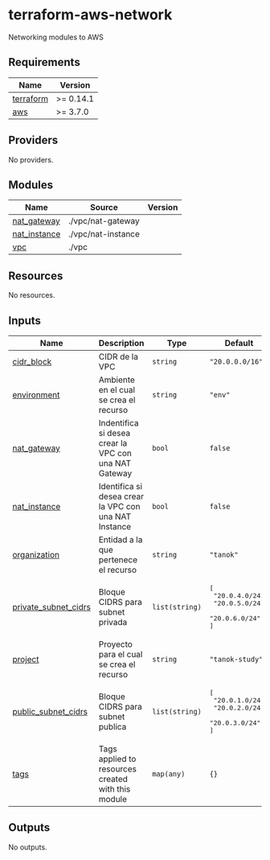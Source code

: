 # terraform-aws-network
Networking modules to AWS

<!-- BEGIN_TF_DOCS -->
## Requirements

| Name | Version |
|------|---------|
| <a name="requirement_terraform"></a> [terraform](#requirement\_terraform) | >= 0.14.1 |
| <a name="requirement_aws"></a> [aws](#requirement\_aws) | >= 3.7.0 |

## Providers

No providers.

## Modules

| Name | Source | Version |
|------|--------|---------|
| <a name="module_nat_gateway"></a> [nat\_gateway](#module\_nat\_gateway) | ./vpc/nat-gateway |  |
| <a name="module_nat_instance"></a> [nat\_instance](#module\_nat\_instance) | ./vpc/nat-instance |  |
| <a name="module_vpc"></a> [vpc](#module\_vpc) | ./vpc |  |

## Resources

No resources.

## Inputs

| Name | Description | Type | Default | Required |
|------|-------------|------|---------|:--------:|
| <a name="input_cidr_block"></a> [cidr\_block](#input\_cidr\_block) | CIDR de la VPC | `string` | `"20.0.0.0/16"` | no |
| <a name="input_environment"></a> [environment](#input\_environment) | Ambiente en el cual se crea el recurso | `string` | `"env"` | no |
| <a name="input_nat_gateway"></a> [nat\_gateway](#input\_nat\_gateway) | Indentifica si desea crear la VPC con una NAT Gateway | `bool` | `false` | no |
| <a name="input_nat_instance"></a> [nat\_instance](#input\_nat\_instance) | Identifica si desea crear la VPC con una NAT Instance | `bool` | `false` | no |
| <a name="input_organization"></a> [organization](#input\_organization) | Entidad a la que pertenece el recurso | `string` | `"tanok"` | no |
| <a name="input_private_subnet_cidrs"></a> [private\_subnet\_cidrs](#input\_private\_subnet\_cidrs) | Bloque CIDRS para subnet privada | `list(string)` | <pre>[<br>  "20.0.4.0/24",<br>  "20.0.5.0/24",<br>  "20.0.6.0/24"<br>]</pre> | no |
| <a name="input_project"></a> [project](#input\_project) | Proyecto para el cual se crea el recurso | `string` | `"tanok-study"` | no |
| <a name="input_public_subnet_cidrs"></a> [public\_subnet\_cidrs](#input\_public\_subnet\_cidrs) | Bloque CIDRS para subnet publica | `list(string)` | <pre>[<br>  "20.0.1.0/24",<br>  "20.0.2.0/24",<br>  "20.0.3.0/24"<br>]</pre> | no |
| <a name="input_tags"></a> [tags](#input\_tags) | Tags applied to resources created with this module | `map(any)` | `{}` | no |

## Outputs

No outputs.
<!-- END_TF_DOCS -->